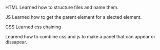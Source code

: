 HTML
Learned how to structure files and name them.

JS
Learned how to get the parent element for a slected element.

CSS
Learned css chaining

Learend how to combine css and js to make a panel that can appear or dissapear.
